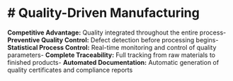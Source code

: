 # # Quality-Driven Manufacturing

**Competitive Advantage:** Quality integrated throughout the entire process- **Preventive Quality Control:** Defect detection before processing begins- **Statistical Process Control:** Real-time monitoring and control of quality parameters- **Complete Traceability:** Full tracking from raw materials to finished products- **Automated Documentation:** Automatic generation of quality certificates and compliance reports